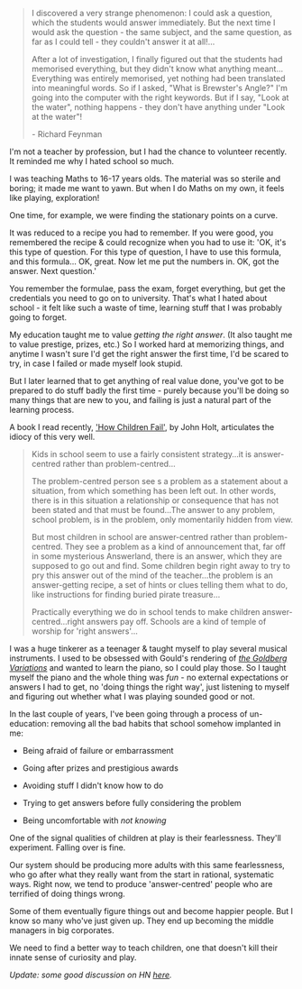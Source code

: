 > I discovered a very strange phenomenon: I could ask a question, which the students would answer immediately. But the next time I would ask the question - the same subject, and the same question, as far as I could tell - they couldn't answer it at all!…
>
> After a lot of investigation, I finally figured out that the students had memorised everything, but they didn't know what anything meant…Everything was entirely memorised, yet nothing had been translated into meaningful words. So if I asked, "What is Brewster's Angle?" I'm going into the computer with the right keywords. But if I say, "Look at the water", nothing happens - they don't have anything under "Look at the water"!
>
> \- Richard Feynman

I'm not a teacher by profession, but I had the chance to volunteer recently. It reminded me why I hated school so much.

I was teaching Maths to 16-17 years olds. The material was so sterile and boring; it made me want to yawn. But when I do Maths on my own, it feels like playing, exploration!

One time, for example, we were finding the stationary points on a curve. 

It was reduced to a recipe you had to remember. If you were good, you remembered the recipe & could recognize when you had to use it: 'OK, it's this type of question. For this type of question, I have to use this formula, and this formula... OK, great. Now let me put the numbers in. OK, got the answer. Next question.' 

You remember the formulae, pass the exam, forget everything, but get the credentials you need to go on to university. That's what I hated about school - it felt like such a waste of time, learning stuff that I was probably going to forget.

My education taught me to value *getting the right answer*. (It also taught me to value prestige, prizes, etc.) So I worked hard at memorizing things, and anytime I wasn't sure I'd get the right answer the first time, I'd be scared to try, in case I failed or made myself look stupid.

But I later learned that to get anything of real value done, you've got to be prepared to do stuff badly the first time - purely because you'll be doing so many things that are new to you, and failing is just a natural part of the learning process. 

A book I read recently, ['How Children Fail'](http://www.amazon.com/Children-Fail-Classics-Child-Development/dp/0201484021/ref=sr_1_1?ie=UTF8&qid=1360525081&sr=8-1&keywords=how+children+fail), by John Holt, articulates the idiocy of this very well. 

> Kids in school seem to use a fairly consistent strategy…it is answer-centred rather than problem-centred…
>
> The problem-centred person see s a problem as a statement about a situation, from which something has been left out. In other words, there is in this situation a relationship or consequence that has not been stated and that must be found…The answer to any problem, school problem, is in the problem, only momentarily hidden from view. 
>
> But most children in school are answer-centred rather than problem-centred. They see a problem as a kind of announcement that, far off in some mysterious Answerland, there is an answer, which they are supposed to go out and find. Some children begin right away to try to pry this answer out of the mind of the teacher…the problem is an answer-getting recipe, a set of hints or clues telling them what to do, like instructions for finding buried pirate treasure…
>
> Practically everything we do in school tends to make children answer-centred…right answers pay off. Schools are a kind of temple of worship for 'right answers'…

I was a huge tinkerer as a teenager & taught myself to play several musical instruments. I used to be obsessed with Gould's rendering of [*the Goldberg Variations*](https://www.google.co.uk/url?sa=t&rct=j&q=&esrc=s&source=web&cd=2&cad=rja&ved=0CD0QtwIwAQ&url=http%3A%2F%2Fwww.youtube.com%2Fwatch%3Fv%3DN2YMSt3yfko&ei=-vYXUds6yYzTBfXCgegC&usg=AFQjCNF4myF3GTaQ7YwPz2WDRdTrvju5NQ&bvm=bv.42080656,d.d2k) and wanted to learn the piano, so I could play those. So I taught myself the piano and the whole thing was *fun* - no external expectations or answers I had to get, no 'doing things the right way', just listening to myself and figuring out whether what I was playing sounded good or not. 

In the last couple of years, I've been going through a process of un-education: removing all the bad habits that school somehow implanted in me:

* Being afraid of failure or embarrassment

* Going after prizes and prestigious awards

* Avoiding stuff I didn't know how to do

* Trying to get answers before fully considering the problem

* Being uncomfortable with *not knowing*

One of the signal qualities of children at play is their fearlessness. They'll experiment. Falling over is fine. 

Our system should be producing more adults with this same fearlessness, who go after what they really want from the start in rational, systematic ways. Right now, we tend to produce 'answer-centred' people who are terrified of doing things wrong. 

Some of them eventually figure things out and become happier people. But I know so many who've just given up. They end up becoming the middle managers in big corporates. 

We need to find a better way to teach children, one that doesn't kill their innate sense of curiosity and play.   

<i>Update: some good discussion on HN [here](http://news.ycombinator.com/item?id=5196666).</i>